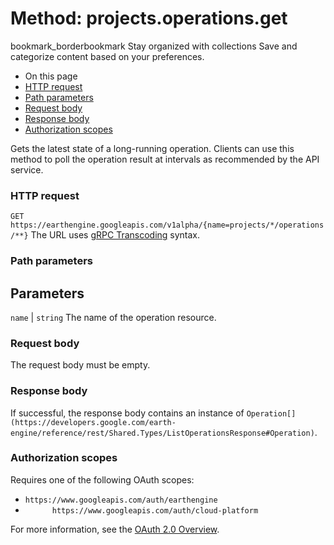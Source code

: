  
#  Method: projects.operations.get 
bookmark_borderbookmark Stay organized with collections  Save and categorize content based on your preferences.
  * On this page
  * [HTTP request](https://developers.google.com/earth-engine/reference/rest/v1alpha/projects.operations/get#http-request)
  * [Path parameters](https://developers.google.com/earth-engine/reference/rest/v1alpha/projects.operations/get#path-parameters)
  * [Request body](https://developers.google.com/earth-engine/reference/rest/v1alpha/projects.operations/get#request-body)
  * [Response body](https://developers.google.com/earth-engine/reference/rest/v1alpha/projects.operations/get#response-body)
  * [Authorization scopes](https://developers.google.com/earth-engine/reference/rest/v1alpha/projects.operations/get#authorization-scopes)


Gets the latest state of a long-running operation. Clients can use this method to poll the operation result at intervals as recommended by the API service.
### HTTP request
`GET https://earthengine.googleapis.com/v1alpha/{name=projects/*/operations/**}`
The URL uses [gRPC Transcoding](https://google.aip.dev/127) syntax.
### Path parameters
Parameters  
---  
`name` |  `string` The name of the operation resource.  
### Request body
The request body must be empty.
### Response body
If successful, the response body contains an instance of `Operation[](https://developers.google.com/earth-engine/reference/rest/Shared.Types/ListOperationsResponse#Operation)`.
### Authorization scopes
Requires one of the following OAuth scopes:
  * `https://www.googleapis.com/auth/earthengine`
  * `      https://www.googleapis.com/auth/cloud-platform`


For more information, see the [OAuth 2.0 Overview](https://developers.google.com/identity/protocols/OAuth2).
